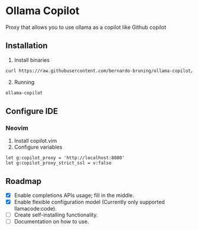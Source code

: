 # Ollama Copilot

Proxy that allows you to use ollama as a copilot like Github copilot

## Installation

1. Install binaries
```bash
curl https://raw.githubusercontent.com/bernardo-bruning/ollama-copilot/master/scripts/install.sh | sh
```

2. Running
```bash
ollama-copilot
```

## Configure IDE

### Neovim

1. Install copilot.vim
2. Configure variables
```
let g:copilot_proxy = 'http://localhost:8080'
let g:copilot_proxy_strict_ssl = v:false
```

## Roadmap

- [x] Enable completions APIs usage; fill in the middle.
- [x] Enable flexible configuration model (Currently only supported llamacode:code).
- [ ] Create self-installing functionality.
- [ ] Documentation on how to use.
